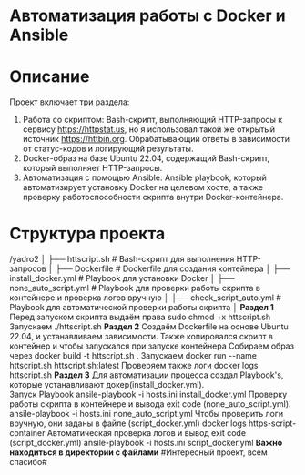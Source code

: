# Автоматизация работы с Docker и Ansible 

# Описание 

   Проект включает три раздела:
  1. Работа со скриптом: Bash-скрипт, выполняющий HTTP-запросы к сервису https://httpstat.us, но я использовал такой же открытый источник https://httbin.org. Обрабатывающий ответы в зависимости от статус-кодов и логирующий результаты.
  2. Docker-образ на базе Ubuntu 22.04, содержащий Bash-скрипт, который выполняет HTTP-запросы.
  3. Автоматизация с помощью Ansible: Ansible playbook, который автоматизирует установку Docker на целевом хосте, а также проверку работоспособности скрипта внутри Docker-контейнера.

# Структура проекта
/yadro2
│
├── httscript.sh # Bash-скрипт для выполнения HTTP-запросов
│
├── Dockerfile # Dockerfile для создания контейнера
│
├── install_docker.yml # Playbook для установки Docker
│
├── none_auto_script.yml # Playbook для проверки работы скрипта в контейнере и проверка логов вручную
│
├── check_script_auto.yml # Playbook для автоматической проверки работы скрипта
│
           **Раздел 1**
    Перед запуском скрипта выдаём права 
sudo chmod +x httscript.sh
    Запускаем
./httscript.sh 
           **Раздел 2**
    Создаём Dockerfile на основе Ubuntu 22.04, и устанавливаем зависимости. Также копировался скрипт в контейнер и 
    чтобы запускался при запуске контейнера
    Собираем образ через
docker build -t httscript.sh .
    Запускаем
docker run --name httscript.sh httscript.sh:latest
    Проверяем также логи 
docker logs httscript.sh
					 **Раздел 3**
    Для автоматизации процесса создал Playbook's, которые устанавливают докер(install_docker.yml).  
    Запуск Playbook
ansile-playbook -i hosts.ini install_docker.yml
    Проверку работы скрипта в контейнере и вывода exit code (none_auto_script.yml).
ansile-playbook -i hosts.ini none_auto_script.yml
    Чтобы проверить логи вручную, они заданы в файле (script_docker.yml)
docker logs https-script-container 
    Автоматическая проверка логов и вывод exit code (script_docker.yml)
ansile-playbook -i hosts.ini script_docker.yml
        **Важно находиться в директории с файлами**
              #Интересный проект, всем спасибо#
